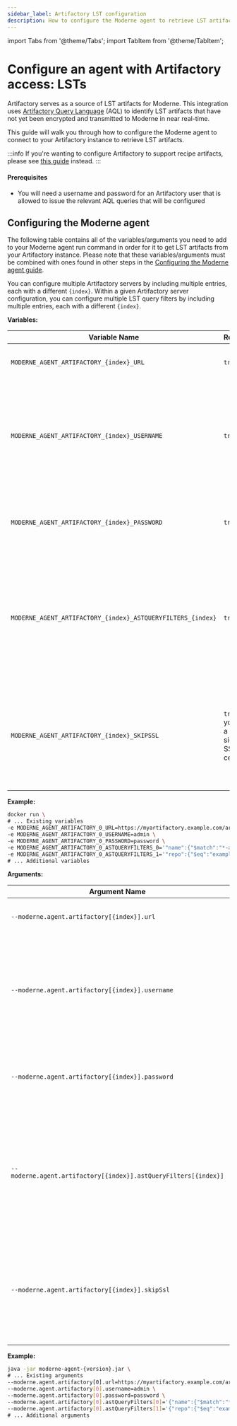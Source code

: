 ```yaml
---
sidebar_label: Artifactory LST configuration
description: How to configure the Moderne agent to retrieve LST artifacts from Artifactory.
---
```


import Tabs from '@theme/Tabs';
import TabItem from '@theme/TabItem';

# Configure an agent with Artifactory access: LSTs

Artifactory serves as a source of LST artifacts for Moderne. This integration uses [Artifactory Query Language](https://www.jfrog.com/confluence/display/JFROG/Artifactory+Query+Language) (AQL) to identify LST artifacts that have not yet been encrypted and transmitted to Moderne in near real-time.

This guide will walk you through how to configure the Moderne agent to connect to your Artifactory instance to retrieve LST artifacts.

:::info
If you're wanting to configure Artifactory to support recipe artifacts, please see [this guide](./configuring-artifactory-with-recipes.md) instead.
:::

#### Prerequisites

* You will need a username and password for an Artifactory user that is allowed to issue the relevant AQL queries that will be configured

## Configuring the Moderne agent

The following table contains all of the variables/arguments you need to add to your Moderne agent run command in order for it to get LST artifacts from your Artifactory instance. Please note that these variables/arguments must be combined with ones found in other steps in the [Configuring the Moderne agent guide](./agent-config.md).

You can configure multiple Artifactory servers by including multiple entries, each with a different `{index}`. Within a given Artifactory server configuration, you can configure multiple LST query filters by including multiple entries, each with a different `{index}`.

<Tabs groupId="agent-type">
<TabItem value="oci-container" label="OCI Container">

**Variables:**

| Variable Name                                               | Required                                       | Default | Description                                                                                                                                  |
|-------------------------------------------------------------|------------------------------------------------|---------|----------------------------------------------------------------------------------------------------------------------------------------------|
| `MODERNE_AGENT_ARTIFACTORY_{index}_URL`                     | `true`                                         |         | The URL of your Artifactory instance.                                                                                                        |
| `MODERNE_AGENT_ARTIFACTORY_{index}_USERNAME`                | `true`                                         |         | The username used to connect to your Artifactory instance. This user must have permission to run AQL queries.                                |
| `MODERNE_AGENT_ARTIFACTORY_{index}_PASSWORD`                | `true`                                         |         | The password used to connect to your Artifactory instance.                                                                                   |
| `MODERNE_AGENT_ARTIFACTORY_{index}_ASTQUERYFILTERS_{index}` | `true`                                         |         | The AQL query fragment used to select LST artifacts to send to Moderne. If multiple are specified, they are combined together with an `AND`. |
| `MODERNE_AGENT_ARTIFACTORY_{index}_SKIPSSL`                 | `true` (If you use a self-signed SSL/TLS cert) | `false` | Specifies whether or not to skip SSL verification for HTTP connections from the agent to this Artifactory instance.                          |

**Example:**

```bash
docker run \
# ... Existing variables
-e MODERNE_AGENT_ARTIFACTORY_0_URL=https://myartifactory.example.com/artifactory/ \
-e MODERNE_AGENT_ARTIFACTORY_0_USERNAME=admin \
-e MODERNE_AGENT_ARTIFACTORY_0_PASSWORD=password \
-e MODERNE_AGENT_ARTIFACTORY_0_ASTQUERYFILTERS_0='"name":{"$match":"*-ast.jar"}' \
-e MODERNE_AGENT_ARTIFACTORY_0_ASTQUERYFILTERS_1='"repo":{"$eq":"example-maven"}' \
# ... Additional variables
```
</TabItem>

<TabItem value="executable-jar" label="Executable JAR">

**Arguments:**

| Argument Name                                                   | Required                                       | Default | Description                                                                                                                                  |
|-----------------------------------------------------------------|------------------------------------------------|---------|----------------------------------------------------------------------------------------------------------------------------------------------|
| `--moderne.agent.artifactory[{index}].url`                      | `true`                                         |         | The URL of your Artifactory instance.                                                                                                        |
| `--moderne.agent.artifactory[{index}].username`                 | `true`                                         |         | The username used to connect to your Artifactory instance. This user must have permission to run AQL queries.                                |
| `--moderne.agent.artifactory[{index}].password`                 | `true`                                         |         | The password used to connect to your Artifactory instance.                                                                                   |
| `--moderne.agent.artifactory[{index}].astQueryFilters[{index}]` | `true`                                         |         | The AQL query fragment used to select LST artifacts to send to Moderne. If multiple are specified, they are combined together with an `AND`. |
| `--moderne.agent.artifactory[{index}].skipSsl`                  | `true` (If you use a self-signed SSL/TLS cert) | `false` | Specifies whether or not to skip SSL verification for HTTP connections from the agent to this Artifactory instance.                          |

**Example:**

```bash
java -jar moderne-agent-{version}.jar \
# ... Existing arguments
--moderne.agent.artifactory[0].url=https://myartifactory.example.com/artifactory/ \
--moderne.agent.artifactory[0].username=admin \
--moderne.agent.artifactory[0].password=password \
--moderne.agent.artifactory[0].astQueryFilters[0]='{"name":{"$match":"*-ast.jar"}}' \
--moderne.agent.artifactory[0].astQueryFilters[1]='{"repo":{"$eq":"example-maven"}}' \
# ... Additional arguments
```
</TabItem>
</Tabs>
